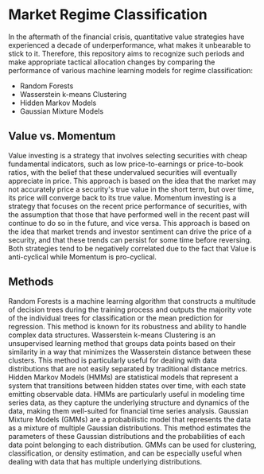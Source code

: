 # Market Regime Classification
In the aftermath of the financial crisis, quantitative value strategies have experienced a decade of underperformance, what makes it unbearable to stick to it. Therefore, this repository aims to recognize such periods and make appropriate tactical allocation changes by comparing the performance of various machine learning models for regime classification:
- Random Forests
- Wasserstein k-means Clustering
- Hidden Markov Models
- Gaussian Mixture Models
## Value vs. Momentum
Value investing is a strategy that involves selecting securities with cheap fundamental indicators, such as low price-to-earnings or price-to-book ratios, with the belief that these undervalued securities will eventually appreciate in price. This approach is based on the idea that the market may not accurately price a security's true value in the short term, but over time, its price will converge back to its true value.
Momentum investing is a strategy that focuses on the recent price performance of securities, with the assumption that those that have performed well in the recent past will continue to do so in the future, and vice versa. This approach is based on the idea that market trends and investor sentiment can drive the price of a security, and that these trends can persist for some time before reversing.
Both strategies tend to be negatively correlated due to the fact that Value is anti-cyclical while Momentum is pro-cyclical. 
## Methods
Random Forests is a machine learning algorithm that constructs a multitude of decision trees during the training process and outputs the majority vote of the individual trees for classification or the mean prediction for regression. This method is known for its robustness and ability to handle complex data structures.
Wasserstein k-means Clustering is an unsupervised learning method that groups data points based on their similarity in a way that minimizes the Wasserstein distance between these clusters. This method is particularly useful for dealing with data distributions that are not easily separated by traditional distance metrics.
Hidden Markov Models (HMMs) are statistical models that represent a system that transitions between hidden states over time, with each state emitting observable data. HMMs are particularly useful in modeling time series data, as they capture the underlying structure and dynamics of the data, making them well-suited for financial time series analysis.
Gaussian Mixture Models (GMMs) are a probabilistic model that represents the data as a mixture of multiple Gaussian distributions. This method estimates the parameters of these Gaussian distributions and the probabilities of each data point belonging to each distribution. GMMs can be used for clustering, classification, or density estimation, and can be especially useful when dealing with data that has multiple underlying distributions.
